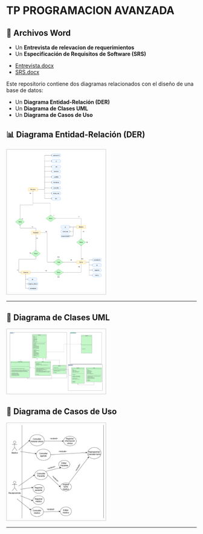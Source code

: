 <h1>TP PROGRAMACION AVANZADA</h1>



<h2>📄 Archivos Word</h2>
<ul>
  <li>Un <strong>Entrevista de relevacion de requerimientos</strong></li>
  <li>Un <strong>Especificación de Requisitos de Software (SRS)</strong></li>
</ul>
<ul>
  <li><a href="./Entrevista.docx" download>Entrevista.docx</a></li>
  <li><a href="./SRS.docx" download>SRS.docx</a></li>
</ul>





<p>Este repositorio contiene dos diagramas relacionados con el diseño de una base de datos:</p>
<ul>
  <li>Un <strong>Diagrama Entidad-Relación (DER)</strong></li>
  <li>Un <strong>Diagrama de Clases UML</strong></li>
    <li>Un <strong>Diagrama de Casos de Uso </strong></li>
</ul>

<h2>📊 Diagrama Entidad-Relación (DER)</h2>
<img src="./DER.png" alt="Diagrama DER" style="max-width: 50%; height: auto; border: 1px solid #ccc; padding: 5px;">

<hr>

<h2>🧩 Diagrama de Clases UML</h2>
<img src="./UML.png" alt="Diagrama UML" style="max-width: 50%; height: auto; border: 1px solid #ccc; padding: 5px;">

<h2>🧩 Diagrama de Casos de Uso</h2>
<img src="./DiagramaCasoDeUso.jpg" alt="Diagrama UML" style="max-width: 50%; height: auto; border: 1px solid #ccc; padding: 5px;">

<hr>



